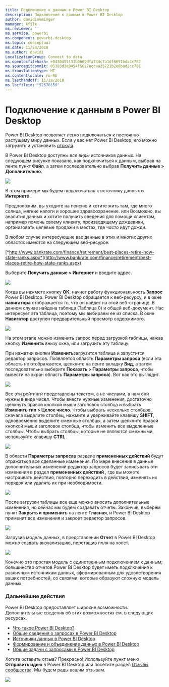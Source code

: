 ```yaml
---
title: Подключение к данным в Power BI Desktop
description: Подключение к данным в Power BI Desktop
author: davidiseminger
manager: kfile
ms.reviewer: ''
ms.service: powerbi
ms.component: powerbi-desktop
ms.topic: conceptual
ms.date: 11/28/2018
ms.author: davidi
LocalizationGroup: Connect to data
ms.openlocfilehash: e0430455131b0669dfa744c7a1df6691bda4c782
ms.sourcegitcommit: 05303d3e0454f5627eccaa25721b2e0bad2cc781
ms.translationtype: HT
ms.contentlocale: ru-RU
ms.lasthandoff: 11/28/2018
ms.locfileid: "52578159"
---
```

# <a name="connect-to-data-in-power-bi-desktop"></a>Подключение к данным в Power BI Desktop
Power BI Desktop позволяет легко подключаться к постоянно растущему миру данных. Если у вас нет Power BI Desktop, его можно загрузить и установить [отсюда](http://go.microsoft.com/fwlink/?LinkID=521662).

В Power BI Desktop доступны *все виды* источников данных. На следующем рисунке показано, как подключиться к данным, выбрав на ленте пункт **Файл**, а затем последовательно выбрав **Получить данные \> Дополнительно**.

![](media/desktop-connect-to-data/getdatavid_smallv2.gif)

В этом примере мы будем подключаться к источнику данных **в Интернете** .

Предположим, вы уходите на пенсию и хотите жить там, где много солнца, мягкие налоги и хорошее здравоохранение. или Возможно, вы аналитик данных и хотите получить сведения для помощи клиентам, например помочь своему клиенту, производящему дождевики, организовать целевые продажи в местах, где *часто* идут дожди.

В любом случае интересующие вас данные в этих и многих других областях имеются на следующем веб-ресурсе:

[*http://www.bankrate.com/finance/retirement/best-places-retire-how-state-ranks.aspx*](http://www.bankrate.com/finance/retirement/best-places-retire-how-state-ranks.aspx)

Выберите **Получить данные \> Интернет** и введите адрес.

![](media/desktop-connect-to-data/connecttodata_3.png)

Когда вы нажмете кнопку **ОК**, начнет работу функциональность **Запрос** Power BI Desktop. Power BI Desktop обращается к веб-ресурсу, и в окне **навигатора** отображается то, что он найдет на этой веб-странице. В данном случае найдена таблица (Таблица 0) и общей веб-документ. Нас интересует эта таблица, поэтому мы выбираем ее из списка. В окне **Навигатор** доступен предварительный просмотр содержимого.

![](media/desktop-connect-to-data/datasources_fromnavigatordialog.png)

На этом этапе можно изменить запрос перед загрузкой таблицы, нажав кнопку **Изменить** внизу окна, или загрузить эту таблицу.

При нажатии кнопки **Изменить**загрузится таблица и запустится редактор запросов. Появляется область **Параметры запроса** (если эта область не отображается, щелкните на ленте вкладку **Вид**, а затем последовательно выберите **Показать \> Параметры запроса**, чтобы вывести на экран область **Параметры запроса**). Вот как это выглядит.

![](media/desktop-connect-to-data/designer_gsg_editquery.png)

Все эти рейтинги представлены текстом, а не числами, а нам они нужны в виде чисел. Чтобы внести нужные изменения, достаточно щелкнуть правой кнопкой мыши заголовок столбца и выбрать **Изменить тип \> Целое число**. Чтобы выбрать несколько столбцов, сначала выделите столбец, нажмите и удерживайте клавишу **SHIFT**, одновременно выделите смежные столбцы, а затем щелкните правой кнопкой мыши заголовок столбца, чтобы изменить все выделенные столбцы. Чтобы выбрать столбцы, которые не являются смежными, используйте клавишу **CTRL** .

![](media/desktop-connect-to-data/designer_gsg_changedatatype.png)

В области **Параметры запроса**в разделе **примененных действий** будут отражаться все сделанные изменения. По мере внесения в данные дополнительных изменений редактор запросов будет записывать эти изменения в раздел **примененных действий** , где вы можете настраивать действия, повторно переходить в действия, изменять их порядок или удалять их при необходимости.

![](media/desktop-connect-to-data/designer_gsg_appliedsteps_changedtype.png)

После загрузки таблицы все еще можно вносить дополнительные изменения, но сейчас мы будем создавать отчеты. Закончив, выберем пункт **Закрыть и применить** на ленте **Главная**, и Power BI Desktop применит все изменения и закроет редактор запросов.

![](media/desktop-connect-to-data/connecttodata_closenload.png)

Загрузив модель данных, в представлении **Отчет** в Power BI Desktop можно создать визуализацию, перетащив поля на холст.

![](media/desktop-connect-to-data/connecttodata_dragontoreportview.png)

Конечно это простая модель с единственным подключением к данным; большинство отчетов Power BI Desktop будет иметь подключения к различным источникам данных, сформированным для удовлетворения ваших потребностей, со связями, которые образуют сложную модель данных. 

### <a name="next-steps"></a>Дальнейшие действия
Power BI Desktop предоставляет широкие возможности. Дополнительные сведения об этих возможностях см. в следующих ресурсах.

* [Что такое Power BI Desktop?](desktop-what-is-desktop.md)
* [Общие сведения о запросах в Power BI Desktop](desktop-query-overview.md)
* [Источники данных в Power BI Desktop](desktop-data-sources.md)
* [Формирование и объединение данных в Power BI Desktop](desktop-shape-and-combine-data.md)
* [Общие задачи с запросами в Power BI Desktop](desktop-common-query-tasks.md)   

Хотите оставить отзыв? Прекрасно! Используйте пункт меню **Отправить идею** в Power BI Desktop или посетите раздел [Отзывы сообщества](http://community.powerbi.com/t5/Community-Feedback/bd-p/community-feedback). Мы будем рады вашим отзывам.

![](media/desktop-connect-to-data/sendfeedback.png)

